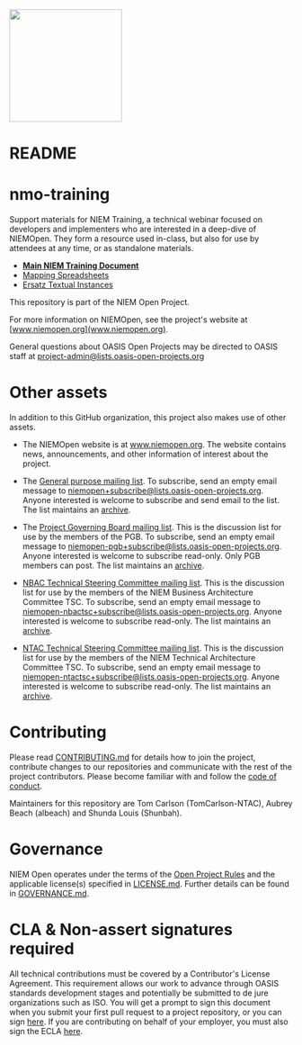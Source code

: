 <img src="https://github.com/niemopen/oasis-open-project/blob/main/artwork/NIEM-NO-Logo-v5.png" width="200">

# README

# nmo-training

Support materials for NIEM Training, a technical webinar focused on developers and implementers who are interested in a deep-dive of NIEMOpen. They form a resource used in-class, but also for use by attendees at any time, or as standalone materials.

- [**Main NIEM Training Document**](Main%20NIEM%20Training%20Document.md)
- [Mapping Spreadsheets](Mapping_Spreadsheets/)
- [Ersatz Textual Instances](Text_Document/)

This repository is part of the NIEM Open Project.

For more information on NIEMOpen, see the project's website at [www.niemopen.org](www.niemopen.org).

General questions about OASIS Open Projects may be directed to OASIS staff at project-admin@lists.oasis-open-projects.org

# Other assets

In addition to this GitHub organization, this project also makes use of other assets. 

- The NIEMOpen website is at www.niemopen.org. The website contains news, announcements, and other information of interest about the project. 

- The [General purpose mailing list](https://lists.oasis-open-projects.org/g/niemopen). To subscribe, send an empty email message to niemopen+subscribe@lists.oasis-open-projects.org. Anyone interested is welcome to subscribe and send email to the list. The list maintains an [archive](https://lists.oasis-open-projects.org/g/niemopen/messages).

- The [Project Governing Board mailing list](https://lists.oasis-open-projects.org/g/niemopen-pgb). This is the discussion list for use by the members of the PGB. To subscribe, send an empty email message to niemopen-pgb+subscribe@lists.oasis-open-projects.org. Anyone interested is welcome to subscribe read-only. Only PGB members can post. The list maintains an [archive](https://lists.oasis-open-projects.org/g/niemopen-pgb/messages).

- [NBAC Technical Steering Committee mailing list](https://lists.oasis-open-projects.org/g/niemopen-nbactsc). This is the discussion list for use by the members of the NIEM Business Architecture Committee TSC. To subscribe, send an empty email message to niemopen-nbactsc+subscribe@lists.oasis-open-projects.org. Anyone interested is welcome to subscribe read-only. The list maintains an [archive](https://lists.oasis-open-projects.org/g/niemopen-nbactsc/messages).

- [NTAC Technical Steering Committee mailing list](https://lists.oasis-open-projects.org/g/niemopen-ntactsc). This is the discussion list for use by the members of the NIEM Technical Architecture Committee TSC. To subscribe, send an empty email message to niemopen-ntactsc+subscribe@lists.oasis-open-projects.org. Anyone interested is welcome to subscribe read-only. The list maintains an [archive](https://lists.oasis-open-projects.org/g/niemopen-ntactsc/messages).

# Contributing

Please read [CONTRIBUTING.md](CONTRIBUTING.md) for details how to join the project, contribute changes to our repositories and communicate with the rest of the project contributors. Please become familiar with and follow the [code of conduct]([CODE-OF-CONDUCT.md](https://github.com/niemopen/oasis-open-project/blob/main/CODE-OF-CONDUCT.md)).

Maintainers for this repository are Tom Carlson (TomCarlson-NTAC), Aubrey Beach (albeach) and Shunda Louis (Shunbah).

# Governance

NIEM Open operates under the terms of the [Open Project Rules](https://www.oasis-open.org/policies-guidelines/open-projects-process) and the applicable license(s) specified in [LICENSE.md](LICENSE.md). Further details can be found in [GOVERNANCE.md](https://github.com/niemopen/oasis-open-project/blob/main/GOVERNANCE.md). 

# CLA & Non-assert signatures required

All technical contributions must be covered by a Contributor's License Agreement. This requirement allows our work to advance through OASIS standards development stages and potentially be submitted to de jure organizations such as ISO. You will get a prompt to sign this document when you submit your first pull request to a project repository, or you can sign [here](https://www.oasis-open.org/open-projects/cla/oasis-open-projects-individual-contributor-license-agreement-i-cla/). If you are contributing on behalf of your employer, you must also sign the ECLA [here](https://www.oasis-open.org/open-projects/cla/entity-cla-20210630/).
